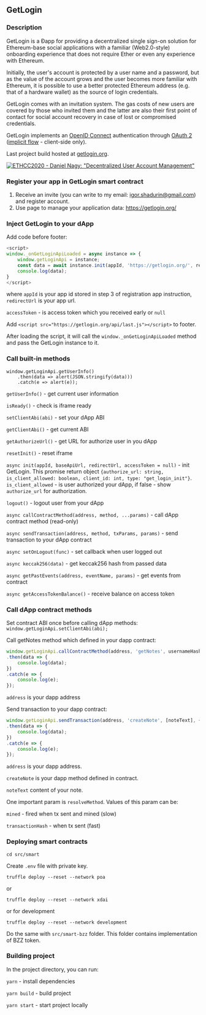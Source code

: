 ## GetLogin

### Description

GetLogin is a Đapp for providing a decentralized single sign-on solution for Ethereum-base social applications with a familiar (Web2.0-style) onboarding experience that does not require Ether or even any experience with Ethereum.

Initially, the user's account is protected by a user name and a password, but as the value of the account grows and the user becomes more familiar with Ethereum, it is possible to use a better protected Ethereum address (e.g. that of a hardware wallet) as the source of login credentials.

GetLogin comes with an invitation system. The gas costs of new users are covered by those who invited them and the latter are also their first point of contact for social account recovery in case of lost or compromised credentials.

GetLogin implements an [OpenID Connect](https://openid.net/) authentication through [OAuth 2](https://en.wikipedia.org/wiki/OAuth#OAuth_2.0) ([implicit flow](https://openid.net/specs/openid-connect-core-1_0.html#ImplicitFlowAuth) - client-side only).

Last project build hosted at [getlogin.org](https://getlogin.org).

[![ETHCC2020 - Daniel Nagy: "Decentralized User Account Management"](http://i3.ytimg.com/vi/vX3F4QyQRw8/maxresdefault.jpg)](https://www.youtube.com/watch?v=vX3F4QyQRw8)

### Register your app in GetLogin smart contract

1) Receive an invite (you can write to my email: igor.shadurin@gmail.com) and register account.
2) Use page to manage your application data: https://getlogin.org/

### Inject GetLogin to your dApp

Add code before footer: 

```javascript
<script>
window._onGetLoginApiLoaded = async instance => {
    window.getLoginApi = instance;
    const data = await instance.init(appId, 'https://getlogin.org/', redirectUrl, accessToken)
    console.log(data);
}
</script>
``` 
where `appId` is your app id stored in step 3 of registration app instruction, `redirectUrl` is your app url.

`accessToken` - is access token which you received early or `null`

Add `<script src="https://getlogin.org/api/last.js"></script>` to footer.
    
After loading the script, it will call the `window._onGetLoginApiLoaded` method and pass the GetLogin instance to it.                     
                           
### Call built-in methods
```
window.getLoginApi.getUserInfo()
    .then(data => alert(JSON.stringify(data)))
    .catch(e => alert(e));
```

`getUserInfo()` - get current user information

`isReady()` - check is iframe ready

`setClientAbi(abi)` - set your dApp ABI

`getClientAbi()` - get current ABI

`getAuthorizeUrl()` - get URL for authorize user in you dApp

`resetInit()` - reset iframe

`async init(appId, baseApiUrl, redirectUrl, accessToken = null)` - init GetLogin. This promise return object `{authorize_url: string, is_client_allowed: boolean, client_id: int, type: "get_login_init"}`. `is_client_allowed` - is user authorized your dApp, if false - show `authorize_url` for authorization.

`logout()` - logout user from your dApp

`async callContractMethod(address, method, ...params)` - call dApp contract method (read-only)

`async sendTransaction(address, method, txParams, params)` - send transaction to your dApp contract

`async setOnLogout(func)` - set callback when user logged out

`async keccak256(data)` - get keccak256 hash from passed data

`async getPastEvents(address, eventName, params)` - get events from contract

`async getAccessTokenBalance()` - receive balance on access token
### Call dApp contract methods

Set contract ABI once before calling dApp methods: `window.getLoginApi.setClientAbi(abi);`

Call getNotes method which defined in your dapp contract: 

```javascript
window.getLoginApi.callContractMethod(address, 'getNotes', usernameHash)
.then(data => {
    console.log(data);
})
.catch(e => {
    console.log(e);
});
```

`address` is your dapp address

Send transaction to your dapp contract: 
```javascript
window.getLoginApi.sendTransaction(address, 'createNote', [noteText], {resolveMethod: 'mined'})
.then(data => {
    console.log(data);
})
.catch(e => {
    console.log(e);
});
```

`address` is your dapp address.

`createNote` is your dapp method defined in contract.

`noteText` content of your note.
                                                     
One important param is `resolveMethod`. Values of this param can be: 

`mined` - fired when tx sent and mined (slow)

`transactionHash` - when tx sent (fast)

### Deploying smart contracts

`cd src/smart`

Create `.env` file with private key.

`truffle deploy --reset --network poa`

or

`truffle deploy --reset --network xdai`

or for development

`truffle deploy --reset --network development`

Do the same with `src/smart-bzz` folder. This folder contains implementation of BZZ token.

### Building project

In the project directory, you can run:

`yarn` - install dependencies

`yarn build` - build project

`yarn start` - start project locally
